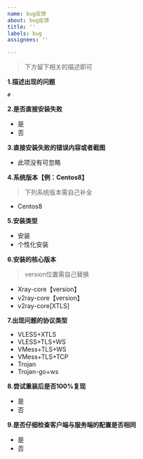 ```yaml
---
name: bug反馈
about: bug反馈
title: ''
labels: bug
assignees: ''

---
```


>下方留下相关的描述即可

**1.描述出现的问题**
```
# 
```

**2.是否直接安装失败**
- 是
- 否

**3.直接安装失败的错误内容或者截图**
- 此项没有可忽略

**4.系统版本【例：Centos8】**
>下列系统版本需自己补全
- Centos8

**5.安装类型**
- 安装
- 个性化安装

**6.安装的核心版本**
>version位置需自己替换
- Xray-core【version】
- v2ray-core【version】
- v2ray-core[XTLS]

**7.出现问题的协议类型**
- VLESS+XTLS
- VLESS+TLS+WS
- VMess+TLS+WS
- VMess+TLS+TCP
- Trojan
- Trojan-go+ws

**8.尝试重装后是否100%复现**
- 是
- 否

**9.是否仔细检查客户端与服务端的配置是否相同**
- 是
- 否
